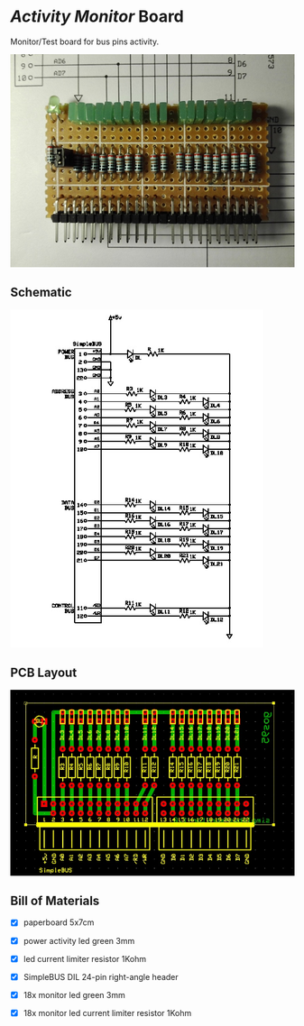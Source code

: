 # *Activity Monitor* Board
Monitor/Test board for bus pins activity.

![board-built](simplebus-activity-monitor_built.jpg)


## Schematic
![board-schematic](simplebus-activity-monitor_sch.jpg)


## PCB Layout
![board-pcb](simplebus-activity-monitor_pcb.jpg)


## Bill of Materials
- [x] paperboard 5x7cm
- [x] power activity led green 3mm
- [x] led current limiter resistor 1Kohm
- [x] SimpleBUS DIL 24-pin right-angle header

- [x] 18x monitor led green 3mm
- [x] 18x monitor led current limiter resistor 1Kohm